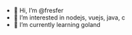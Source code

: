 - 👋 Hi, I’m @fresfer
- 👀 I’m interested in nodejs, vuejs, java, c
- 🌱 I’m currently learning goland

<!---
fresfer/fresfer is a ✨ special ✨ repository because its `README.md` (this file) appears on your GitHub profile.
You can click the Preview link to take a look at your changes.
--->

